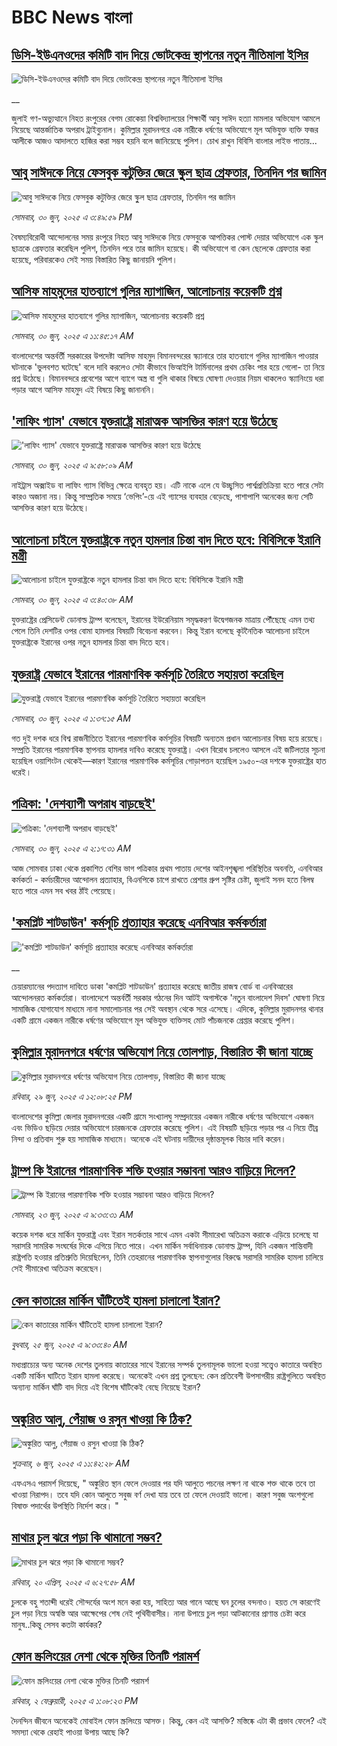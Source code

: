 # BBC News বাংলা## [ডিসি-ইউএনওদের কমিটি বাদ দিয়ে ভোটকেন্দ্র স্থাপনের নতুন নীতিমালা ইসির](https://www.bbc.co.uk/bengali/live/c07d141nxkrt?at_campaign=githubrss)![ডিসি-ইউএনওদের কমিটি বাদ দিয়ে ভোটকেন্দ্র স্থাপনের নতুন নীতিমালা ইসির](https://ichef.bbci.co.uk/ace/standard/240/cpsprodpb/d0fd/live/74f71c90-55c7-11f0-960d-e9f1088a89fe.jpg)__জুলাই গণ-অভ্যুত্থানে নিহত রংপুরের বেগম রোকেয়া বিশ্ববিদ্যালয়ের শিক্ষার্থী আবু সাঈদ হত্যা মামলার অভিযোগ আমলে নিয়েছে আন্তর্জাতিক অপরাধ ট্রাইব্যুনাল। কুমিল্লার মুরাদনগরে এক নারীকে ধর্ষণের অভিযোগে মূল অভিযুক্ত ব্যক্তি ফজর আলীকে আজও আদালতে হাজির করা সম্ভব হয়নি বলে জানিয়েছে পুলিশ। চোখ রাখুন বিবিসি বাংলার লাইভ পাতায়...## [আবু সাঈদকে নিয়ে ফেসবুক কটুক্তির জেরে স্কুুল ছাত্র গ্রেফতার, তিনদিন পর জামিন](https://www.bbc.com/bengali/articles/cpqnnl33ewpo?at_campaign=githubrss)![আবু সাঈদকে নিয়ে ফেসবুক কটুক্তির জেরে স্কুুল ছাত্র গ্রেফতার, তিনদিন পর জামিন](https://ichef.bbci.co.uk/ace/ws/240/cpsprodpb/b079/live/edd7c550-55c3-11f0-9074-8989d8c97d87.jpg)_সোমবার, ৩০ জুন, ২০২৫ এ ৩:৪৯:৫৯ PM_বৈষম্যবিরোধী আন্দোলনের সময় রংপুরে নিহত আবু সাঈদকে নিয়ে ফেসবুকে আপত্তিকর পোস্ট দেয়ার অভিযোগে এক স্কুল ছাত্রকে গ্রেফতার করেছিল পুলিশ, তিনদিন পরে তার জামিন হয়েছে। কী অভিযোগে বা কেন ছেলেকে গ্রেফতার করা হয়েছে, পরিবারকেও সেই সময় বিস্তারিত কিছু জানায়নি পুলিশ।## [আসিফ মাহমুদের হাতব্যাগে গুলির ম্যাগাজিন, আলোচনায় কয়েকটি প্রশ্ন](https://www.bbc.com/bengali/articles/cy8ggnglv10o?at_campaign=githubrss)![আসিফ মাহমুদের হাতব্যাগে গুলির ম্যাগাজিন, আলোচনায় কয়েকটি প্রশ্ন](https://ichef.bbci.co.uk/ace/ws/240/cpsprodpb/7c1d/live/72e88f10-559f-11f0-9074-8989d8c97d87.jpg)_সোমবার, ৩০ জুন, ২০২৫ এ ১১:৪৫:১৭ AM_বাংলাদেশের অন্তর্বর্তী সরকারের উপদেষ্টা আসিফ মাহমুদ বিমানবন্দরের স্ক্যানারে তার হাতব্যাগে গুলির ম্যাগাজিন পাওয়ার ঘটনাকে 'ভুলবশত ঘটেছে' বলে দাবি করলেও সেটা কীভাবে ভিআইপি টার্মিনালের প্রথম চেকিং পার হয়ে গেলো- তা নিয়ে প্রশ্ন উঠেছে। বিমানবন্দরে প্রবেশের আগে ব্যাগে অস্ত্র বা গুলি থাকার বিষয়ে ঘোষণা দেওয়ার নিয়ম থাকলেও স্ক্যানিংয়ে ধরা পড়ার আগে আসিফ মাহমুদ এই বিষয়ে কিছু জানাননি।## ['লাফিং গ্যাস' যেভাবে যুক্তরাষ্ট্রে মারাত্মক আসক্তির কারণ হয়ে উঠেছে ](https://www.bbc.com/bengali/articles/c628ndxg73vo?at_campaign=githubrss)!['লাফিং গ্যাস' যেভাবে যুক্তরাষ্ট্রে মারাত্মক আসক্তির কারণ হয়ে উঠেছে ](https://ichef.bbci.co.uk/ace/ws/240/cpsprodpb/c0a5/live/c4c22680-3df7-11f0-b6e6-4ddb91039da1.jpg)_সোমবার, ৩০ জুন, ২০২৫ এ ৯:৫৮:০৯ AM_নাইট্রাস অক্সাইড বা লাফিং গ্যাস বিভিন্ন ক্ষেত্রে ব্যবহৃত হয়। এটি নাকে এলে যে উচ্ছ্বসিত পার্শ্বপ্রতিক্রিয়া হতে পারে সেটা কারও অজানা নয়। কিন্তু সাম্প্রতিক সময়ে ‘ভেপিং’-য়ে এই গ্যাসের ব্যবহার বেড়েছে, পাশাপাশি অনেকের জন্য সেটি আসক্তির কারণ হয়ে উঠেছে।## [আলোচনা চাইলে যুক্তরাষ্ট্রকে নতুন হামলার চিন্তা বাদ দিতে হবে: বিবিসিকে ইরানি মন্ত্রী](https://www.bbc.com/bengali/articles/c628vpr4grvo?at_campaign=githubrss)![আলোচনা চাইলে যুক্তরাষ্ট্রকে নতুন হামলার চিন্তা বাদ দিতে হবে: বিবিসিকে ইরানি মন্ত্রী](https://ichef.bbci.co.uk/ace/ws/240/cpsprodpb/8e92/live/84c66ab0-5561-11f0-920d-37a25ad575fa.jpg)_সোমবার, ৩০ জুন, ২০২৫ এ ৩:৪০:৩৮ AM_যুক্তরাষ্ট্রের প্রেসিডেন্ট ডোনাল্ড ট্রাম্প বলেছেন, ইরানের ইউরেনিয়াম সমৃদ্ধকরণ উদ্বেগজনক মাত্রায় পৌঁছেছে এমন তথ্য পেলে তিনি দেশটির ওপর বোমা হামলার বিষয়টি বিবেচনা করবেন। কিন্তু ইরান বলেছে কূটনৈতিক আলোচনা চাইলে যুক্তরাষ্ট্রকে ইরানের ওপর নতুন হামলার চিন্তা বাদ দিতে হবে।## [যুক্তরাষ্ট্র যেভাবে ইরানের পারমাণবিক কর্মসূচি তৈরিতে সহায়তা করেছিল](https://www.bbc.com/bengali/articles/c77v1z38vjdo?at_campaign=githubrss)![যুক্তরাষ্ট্র যেভাবে ইরানের পারমাণবিক কর্মসূচি তৈরিতে সহায়তা করেছিল](https://ichef.bbci.co.uk/ace/ws/240/cpsprodpb/5474/live/2728d930-54ce-11f0-a2ff-17a82c2e8bc4.jpg)_সোমবার, ৩০ জুন, ২০২৫ এ ১:৩৭:১৫ AM_গত দুই দশক ধরে বিশ্ব রাজনীতিতে ইরানের পারমাণবিক কর্মসূচির বিষয়টি অন্যতম প্রধান আলোচনার বিষয় হয়ে রয়েছে। সম্প্রতি ইরানের পারমাণবিক স্থাপনায় হামলার দাবিও করেছে যুক্তরাষ্ট্র। এখন বিরোধ চললেও আসলে এই জটিলতার সূচনা হয়েছিল ওয়াশিংটন থেকেই—কারণ ইরানের পারমাণবিক কর্মসূচির গোড়াপত্তন হয়েছিল ১৯৫০-এর দশকে যুক্তরাষ্ট্রের হাত ধরেই।## [পত্রিকা: 'দেশব্যাপী অপরাধ বাড়ছেই'](https://www.bbc.com/bengali/articles/c8rpe6n27vmo?at_campaign=githubrss)![পত্রিকা: 'দেশব্যাপী অপরাধ বাড়ছেই'](https://ichef.bbci.co.uk/ace/ws/240/cpsprodpb/ea76/live/a5ba4890-5557-11f0-8cf5-c30be39ea5e0.jpg)_সোমবার, ৩০ জুন, ২০২৫ এ ২:১৭:৩১ AM_আজ সোমবার ঢাকা থেকে প্রকাশিত বেশির ভাগ পত্রিকার প্রথম পাতায় দেশের আইনশৃঙ্খলা পরিস্থিতির অবনতি, এনবিআর কর্মকর্তা - কর্মচারীদের আন্দোলন প্রত্যাহার, বিএনপিকে চাপে রাখতে প্রেশার গ্রুপ সৃষ্টির চেষ্টা, জুলাই সনদ হতে বিলম্ব হতে পারে এমন সব খবর ঠাঁই পেয়েছে।## ['কমপ্লিট শাটডাউন' কর্মসূচি প্রত্যাহার করেছে এনবিআর কর্মকর্তারা](https://www.bbc.co.uk/bengali/live/c4gdrrvq3j3t?at_campaign=githubrss)!['কমপ্লিট শাটডাউন' কর্মসূচি প্রত্যাহার করেছে এনবিআর কর্মকর্তারা](https://ichef.bbci.co.uk/ace/standard/240/cpsprodpb/b295/live/1bcdfd00-5504-11f0-8485-7bd50fa63665.jpg)__চেয়ারম্যানের পদত্যাগ দাবিতে ডাকা 'কমপ্লিট শাটডাউন' প্রত্যাহার করেছে জাতীয় রাজস্ব বোর্ড বা এনবিআরের আন্দোলনরত কর্মকর্তারা। বাংলাদেশে অন্তর্বর্তী সরকার গঠনের দিন আটই অগাস্টকে 'নতুন বাংলাদেশ দিবস' ঘোষণা নিয়ে সামাজিক যোগাযোগ মাধ্যমে নানা সমালোচনার পর সেই অবস্থান থেকে সরে এসেছে। এদিকে, কুমিল্লার মুরাদনগর থানার একটি গ্রামে একজন নারীকে ধর্ষণের অভিযোগে মূল অভিযুক্ত ব্যক্তিসহ মোট পাঁচজনকে গ্রেপ্তার করেছে পুলিশ।## [কুমিল্লার মুরাদনগরে ধর্ষণের অভিযোগ নিয়ে তোলপাড়, বিস্তারিত কী জানা যাচ্ছে](https://www.bbc.com/bengali/articles/cd6g2x4qvn0o?at_campaign=githubrss)![কুমিল্লার মুরাদনগরে ধর্ষণের অভিযোগ নিয়ে তোলপাড়, বিস্তারিত কী জানা যাচ্ছে](https://ichef.bbci.co.uk/ace/ws/240/cpsprodpb/2c95/live/7c649b90-54d9-11f0-b4be-8f7caf53b80c.jpg)_রবিবার, ২৯ জুন, ২০২৫ এ ১২:০৮:২৫ PM_বাংলাদেশের কুমিল্লা জেলার মুরাদনগরের একটি গ্রামে সংখ্যালঘু সম্প্রদায়ের একজন নারীকে ধর্ষণের অভিযোগে একজন এবং ভিডিও ছড়িয়ে দেয়ার অভিযোগে চারজনকে গ্রেফতার করেছে পুলিশ। এই বিষয়টি ছড়িয়ে পড়ার পর এ নিয়ে তীব্র নিন্দা ও প্রতিবাদ শুরু হয় সামাজিক মাধ্যমে। অনেকে এই ঘটনায় দায়ীদের দৃষ্ঠান্তমূলক বিচার দাবি করেন।## [ট্রাম্প কি ইরানের পারমাণবিক শক্তি হওয়ার সম্ভাবনা আরও বাড়িয়ে দিলেন? ](https://www.bbc.com/bengali/articles/cvg86g6v0r8o?at_campaign=githubrss)![ট্রাম্প কি ইরানের পারমাণবিক শক্তি হওয়ার সম্ভাবনা আরও বাড়িয়ে দিলেন? ](https://ichef.bbci.co.uk/ace/ws/240/cpsprodpb/3dd5/live/34133c20-5010-11f0-86d5-3b52b53af158.jpg)_সোমবার, ২৩ জুন, ২০২৫ এ ৯:৩৩:৩১ AM_কয়েক দশক ধরে মার্কিন যুক্তরাষ্ট্র এবং ইরান সতর্কতার সাথে এমন একটা সীমারেখা অতিক্রম করাকে এড়িয়ে চলেছে যা সরাসরি সামরিক সংঘর্ষের দিকে এগিয়ে নিতে পারে। এখন মার্কিন সর্বাধিনায়ক ডোনাল্ড ট্রাম্প, যিনি একজন শান্তিবাদী রাষ্ট্রপতি হওয়ার প্রতিশ্রুতি দিয়েছিলেন, তিনি তেহরানের পারমাণবিক স্থাপনাগুলোর বিরুদ্ধে সরাসরি সামরিক হামলা চালিয়ে সেই সীমারেখা অতিক্রম করেছেন।## [কেন কাতারের মার্কিন ঘাঁটিতেই হামলা চালালো ইরান?](https://www.bbc.com/bengali/articles/c0rvzg4v4wpo?at_campaign=githubrss)![কেন কাতারের মার্কিন ঘাঁটিতেই হামলা চালালো ইরান?](https://ichef.bbci.co.uk/ace/ws/240/cpsprodpb/2718/live/cf2b5aa0-5194-11f0-8485-7bd50fa63665.jpg)_বুধবার, ২৫ জুন, ২০২৫ এ ৯:৩৩:৪০ AM_মধ্যপ্রাচ্যের অন্য অনেক দেশের তুলনায় কাতারের সাথে ইরানের সম্পর্ক তুলনামূলক ভালো হওয়া সত্ত্বেও কাতারে অবস্থিত একটি মার্কিন ঘাটিতে ইরান হামলা করেছে। অনেকেই এখন প্রশ্ন তুলছেন: কেন প্রতিবেশী উপসাগরীয় রাষ্ট্রগুলিতে অবস্থিত অন্যান্য মার্কিন ঘাঁটি বাদ দিয়ে এই বিশেষ ঘাঁটিকেই বেছে নিয়েছে ইরান?## [অঙ্কুরিত আলু, পেঁয়াজ ও রসুন খাওয়া কি ঠিক?](https://www.bbc.com/bengali/articles/czx02yddpyjo?at_campaign=githubrss)![অঙ্কুরিত আলু, পেঁয়াজ ও রসুন খাওয়া কি ঠিক?](https://ichef.bbci.co.uk/ace/ws/240/cpsprodpb/ce8d/live/dd2f4bc0-41d1-11f0-9e00-eb5667da9edb.jpg)_শুক্রবার, ৬ জুন, ২০২৫ এ ১১:৪২:২৮ AM_এফএসএ পরামর্শ দিয়েছে, " অঙ্কুরিত স্থান ফেলে দেওয়ার পর যদি আলুতে পচনের লক্ষণ না থাকে শক্ত থাকে তবে তা খাওয়া নিরাপদ। তবে যদি কোন আলুতে সবুজ বর্ণ দেখা যায় তবে তা ফেলে দেওয়াই ভালো। কারণ সবুজ অংশগুলো বিষাক্ত পদার্থের উপস্থিতি নির্দেশ করে। "## [মাথার চুল ঝরে পড়া কি থামানো সম্ভব?](https://www.bbc.com/bengali/articles/cz0115900myo?at_campaign=githubrss)![মাথার চুল ঝরে পড়া কি থামানো সম্ভব?](https://ichef.bbci.co.uk/ace/ws/240/cpsprodpb/db72/live/67a440c0-1db1-11f0-b265-abe347419ae3.jpg)_রবিবার, ২০ এপ্রিল, ২০২৫ এ ৬:২৭:৫৮ AM_চুলকে বহু শতাব্দী ধরেই সৌন্দর্যের অংশ মনে করা হয়, সাহিত্য আর গানে আছে ঘন চুলের বন্দনাও। হয়ত সে কারণেই চুল পড়া নিয়ে অস্বস্তি আর আক্ষেপের শেষ নেই পৃথিবীবাসীর। নানা উপায়ে চুল পড়া আটকানোর প্রাণান্ত চেষ্টা করে মানুষ..কিন্তু সেসব কতটা কার্যকর?## [ফোন স্ক্রলিংয়ের নেশা থেকে মুক্তির তিনটি পরামর্শ](https://www.bbc.com/bengali/articles/cll4l2q10l0o?at_campaign=githubrss)![ফোন স্ক্রলিংয়ের নেশা থেকে মুক্তির তিনটি পরামর্শ](https://ichef.bbci.co.uk/ace/ws/240/cpsprodpb/74f3/live/17fab3e0-127e-11ef-82e8-cd354766a224.jpg)_রবিবার, ২ ফেব্রুয়ারী, ২০২৫ এ ১:০৮:২৩ PM_দৈনন্দিন জীবনে অনেকেই মোবাইল ফোন স্ক্রলিংয়ে আসক্ত। কিন্তু, কেন এই আসক্তি? মস্তিষ্কে এটা কী প্রভাব ফেলে? এই সমস্যা থেকে রেহাই পাওয়া উপায় আছে কি?